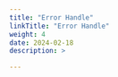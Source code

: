 ```yaml
---
title: "Error Handle"
linkTitle: "Error Handle"
weight: 4
date: 2024-02-18
description: >

---
```


